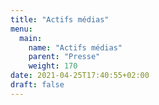 ```yaml
---
title: "Actifs médias"
menu:
  main:
    name: "Actifs médias"
    parent: "Presse"
    weight: 170
date: 2021-04-25T17:40:55+02:00
draft: false
---
```


